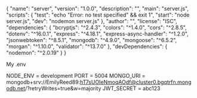 {
  "name": "server",
  "version": "1.0.0",
  "description": "",
  "main": "server.js",
  "scripts": {
    "test": "echo \"Error: no test specified\" && exit 1",
    "start": "node server.js",
    "dev": "nodemon server.js"
  },
  "author": "",
  "license": "ISC",
  "dependencies": {
    "bcryptjs": "^2.4.3",
    "colors": "^1.4.0",
    "cors": "^2.8.5",
    "dotenv": "^16.0.1",
    "express": "^4.18.1",
    "express-async-handler": "^1.2.0",
    "jsonwebtoken": "^8.5.1",
    "mongodb": "^4.9.0",
    "mongoose": "^6.5.2",
    "morgan": "^1.10.0",
    "validator": "^13.7.0"
  },
  "devDependencies": {
    "nodemon": "^2.0.19"
  }
}


My .env

NODE_ENV = development
PORT = 5004
MONGO_URI = mongodb+srv://EmilyReed89:hT7sUOIeNmoqAOdf@cluster0.bgqtrfn.mongodb.net/?retryWrites=true&w=majority
JWT_SECRET = abc123